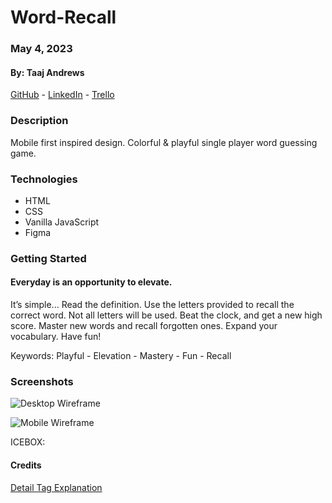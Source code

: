 # Word-Recall

### May 4, 2023

#### By: Taaj Andrews

[GitHub](https://github.com/TaajAndrews) - [LinkedIn](https://linkedin.com/in/taajandrews) - [Trello](https://linkedin.com/in/taajandrews)

### **Description**

Mobile first inspired design. Colorful & playful single player word guessing game.

### **Technologies**

- HTML
- CSS
- Vanilla JavaScript
- Figma

### **Getting Started**

#### Everyday is an opportunity to elevate.

It’s simple...
Read the definition.
Use the letters provided to recall the correct word. Not all letters will be used.
Beat the clock, and get a new high score.
Master new words and recall forgotten ones.
Expand your vocabulary. Have fun!

Keywords: Playful - Elevation - Mastery - Fun - Recall

### **Screenshots**

![Desktop Wireframe](https://i.imgur.com/Fl8nGYx.png)

![Mobile Wireframe](https://i.imgur.com/yIZDguw.png)

ICEBOX:

#### **Credits**

[Detail Tag Explanation](https://dev.to/felixdusengimana/lets-create-an-faq-section-with-html-and-css-only-detail-tag-explained-12gf)
